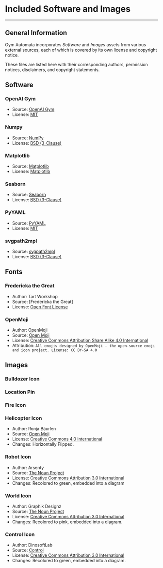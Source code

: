 # Included Software and Images
---
## General Information

Gym Automata incorporates _Software_ and _Images_ assets from various external sources, each of which is covered by its own license and copyright notice.

These files are listed here with their corresponding authors,
permission notices, disclaimers, and copyright statements.

## Software

### OpenAI Gym

+ Source: [OpenAI Gym](https://github.com/openai/gym)
+ License: [MIT](https://github.com/openai/gym/blob/master/LICENSE.md)

### Numpy

+ Source: [NumPy](https://github.com/numpy/numpy)
+ License: [BSD (3-Clause)](https://github.com/numpy/numpy/blob/master/LICENSE.txt)

### Matplotlib

+ Source: [Matplotlib](https://github.com/matplotlib/matplotlib)
+ License: [Matplotlib](https://github.com/matplotlib/matplotlib/blob/master/LICENSE/LICENSE)

### Seaborn

+ Source: [Seaborn](https://github.com/mwaskom/seaborn)
+ License: [BSD (3-Clause)](https://github.com/mwaskom/seaborn/blob/master/LICENSE)

### PyYAML

+ Source: [PyYAML](https://github.com/yaml/pyyaml)
+ License: [MIT](https://github.com/yaml/pyyaml/blob/master/LICENSE)

### svgpath2mpl

+ Source: [svgpath2mpl](https://github.com/nvictus/svgpath2mpl)
+ License: [BSD (3-Clause)](https://github.com/nvictus/svgpath2mpl/blob/master/LICENSE)

## Fonts

### Fredericka the Great

+ Author: Tart Workshop
+ Source: [Fredericka the Great]
+ License: [Open Font License](https://scripts.sil.org/cms/scripts/page.php?site_id=nrsi&id=OFL#9ccf5052)

### OpenMoji

+ Author: OpenMoji
+ Source: [Open Moji](https://github.com/hfg-gmuend/openmoji)
+ License: [Creative Commons Attribution Share Alike 4.0 International](https://creativecommons.org/licenses/by-sa/4.0/)
+ Attribution: `All emojis designed by OpenMoji – the open-source emoji and icon project. License: CC BY-SA 4.0`

## Images

### Bulldozer Icon

### Location Pin

### Fire Icon

### Helicopter Icon

+ Author: Ronja Bäurlen
+ Source: [Open Moji](https://openmoji.org/library/#search=helicopter&emoji=1F681)
+ License: [Creative Commons 4.0 International](https://creativecommons.org/licenses/by-sa/4.0/)
+ Changes: Horizontally Flipped.

### Robot Icon

+ Author: Arsenty
+ Source: [The Noun Project](https://thenounproject.com/term/robot/417111/)
+ License: [Creative Commons Attribution 3.0 International](https://creativecommons.org/licenses/by/3.0/)
+ Changes: Recolored to green, embedded into a diagram

### World Icon

+ Author: Graphik Designz
+ Source: [The Noun Project](https://thenounproject.com/search/?q=world&i=2801283)
+ License: [Creative Commons Attribution 3.0 International](https://creativecommons.org/licenses/by/3.0/)
+ Changes: Recolored to pink, embedded into a diagram.

### Control Icon

+ Author: DinosoftLab
+ Source: [Control](https://thenounproject.com/term/control/1112891/)
+ License: [Creative Commons Attribution 3.0 International](https://creativecommons.org/licenses/by/3.0/)
+ Changes: Recolored to green, embedded into a diagram.
